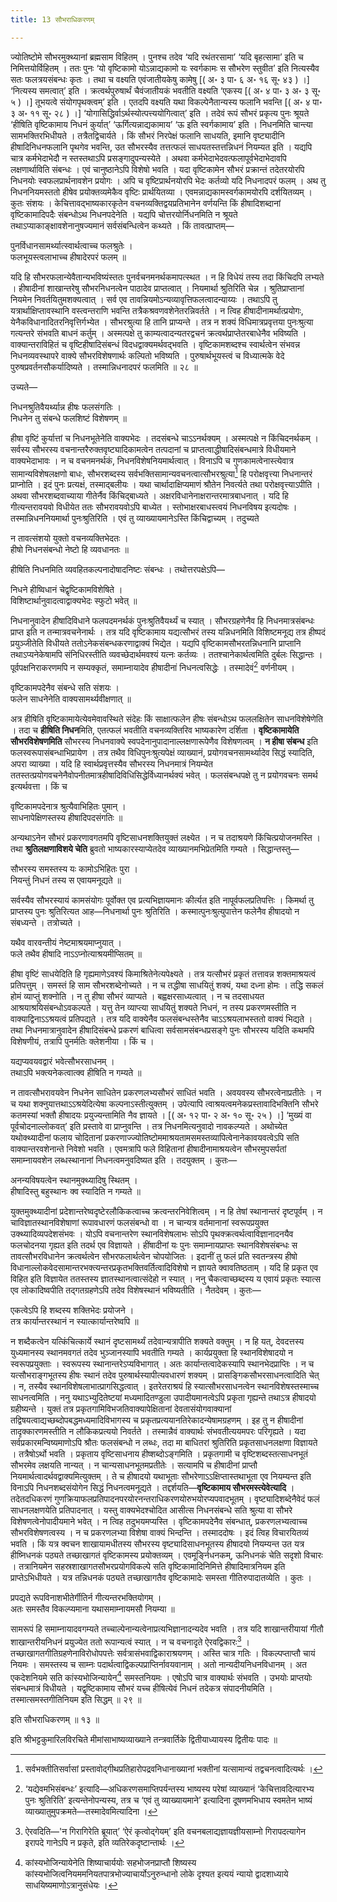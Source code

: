 ```yaml
---
title: 13 सौभराधिकरणम्

---
```

ज्योतिष्टोमे सौभरमुक्थ्यानां ब्रह्मसाम विहितम् । पुनश्च तदेव ‘यदि रथंतरसामा’ ‘यदि बृहत्सामा’ इति च निमित्तयोर्विहितम् । ततः पुनः ‘यो वृष्टिकामो योऽन्नाद्यकामो यः स्वर्गकामः स सौभरेण स्तुवीत’ इति नित्यस्यैव सतः फलत्रयसंबन्धः कृतः । तथा च वक्ष्यति एवंजातीयकेषु कामेषु  \[( अ॰ ३ पा॰ ६ अ॰ १६ सू॰ ४३ ) ।\] ‘नित्यस्य समत्वात्’ इति । क्रत्वर्थपुरुषार्थं चैवंजातीयकं भवतीति वक्ष्यति ‘एकस्य \[( अ॰ ४ पा॰ ३ अ॰ ३ सू॰ ५ ) ।\]  तूभयत्वे संयोगपृथक्त्वम्’ इति । एतदपि वक्ष्यति यथा विकल्पेनैतान्यस्य फलानि भवन्ति  \[( अ॰ ४ पा॰ ३ अ॰ ११ सू॰ २८ ) ।\] ‘योगासिद्धिर्वाऽर्थस्योत्पत्त्ययोगित्वात्’ इति । तदेवं रूपं सौभरं प्रकृत्य पुनः श्रूयते ‘हीषिति वृष्टिकामाय निधनं कुर्यात्’ ‘ऊर्गित्यन्नाद्यकामाय’ ‘ऊ इति स्वर्गकामाय’ इति । निधनमिति चान्त्या सामभक्तिरभिधीयते । तत्रैतद्विचार्यते । किं सौभरं निरपेक्षं फलानि साधयति, इमानि वृष्ट्यादीनि हीषादिनिधनफलानि पृथगेव भवन्ति, उत सौभरस्यैव तत्तत्फलं साधयतस्तत्तन्निधनं नियम्यत इति । यद्यपि चात्र कर्मभेदाभेदौ न स्तस्तथाऽपि प्रसङ्गादुपन्यस्येते । अथवा कर्मभेदाभेदवत्फलापूर्वभेदाभेदावपि लक्षणार्थाविति संबन्धः । एवं चानुष्ठानेऽपि विशेषो भवति । यदा वृष्टिकामेन सौभरं प्रक्रान्तं तदेतरयोरपि निधनयोः स्वफलप्रार्थनावशेन प्रयोगः । अपि च वृष्टिप्रार्थनयोरपि भेदः कर्तव्यो यदि निधनादपरं फलम् । अथ तु निधननियमस्ततो हीषेव प्रयोक्तव्यमेकैव वृष्टिः प्रार्थयितव्या । एवमन्नाद्यकामस्वर्गकामयोरपि दर्शयितव्यम् । कुतः संशयः । केचित्तावद्भाष्यकारकृतेन वचनव्यक्तिद्वयप्रतिभानेन वर्णयन्ति किं हीषादिशब्दानां वृष्टिकामादिपदैः संबन्धोऽथ निधनपदेनेति । यद्यपि चोत्तरयोर्निधनमिति न श्रूयते तथाऽप्याकाङ्क्षावशेनानुषज्यमानं सर्वसंबन्धित्वेन कथ्यते । किं तावत्प्राप्तम्—

पुनर्विधानसामर्थ्यात्स्वार्थत्वाच्च फलश्रुतेः ।  
फलभूयस्त्वलाभाच्च हीषादेरपरं फलम् ॥  


यदि हि सौभरफलान्येवैतान्यभविष्यंस्ततः पुनर्वचनमनर्थकमापत्स्थत । न हि विधेयं तस्य तदा किंचिदपि लभ्यते । हीषादीनां शाखान्तरेषु सौभरनिधनत्वेन पाठादेव प्राप्तत्वात् । नियमार्था श्रुतिरिति चेन्न । श्रुतिप्राप्तानां नियमेन निवर्तयितुमशक्यत्वात् । सर्व एव तावन्नियमोऽन्यव्यावृत्तिफलत्वादन्याय्यः । तथाऽपि तु यत्रार्थाक्षिप्तावस्थानि वस्त्वन्तराणि भवन्ति तत्रैकश्रवणवशेनेतरन्निवर्तते । न त्विह हीषादीनामर्थात्प्रयोगः, येनैकविधानादितरनिवृत्तिर्गभ्येत । सौभरश्रुत्या हि तानि प्राप्यन्ते । तत्र न शक्यं विधिमात्रप्रवृत्तया पुनःश्रुत्या गत्यन्तरे संभवति बाधनं कर्तुम् । अस्मत्पक्षे तु काम्यत्वादन्यतरद्वचनं क्रत्वर्थप्राप्तेतरबाधेनैव भविष्यति । वाक्यान्तराविहितं च वृष्टिहीषादिसंबन्धं विदधद्वाक्यमर्थवद्भवति । वृष्टिकामशब्दश्च स्वार्थत्वेन संभवन्न निधनव्यवस्थापरे वाक्ये सौभरविशेषणार्थः कल्पितो भविष्यति । पुरुषार्थभूयस्त्वं च विध्यात्मके वेदे पुरुषप्रवर्तनसौकर्यादिष्यते । तस्मान्निधनादपरं फलमिति ॥ २८ ॥

उच्यते—

निधनश्रुतिवैयर्थ्यान्न हीषः फलसंगतिः ।  
निधनेन तु संबन्धे फलशिष्टं विशेषणम् ॥  


हीषा वृष्टिं कुर्यात्तां च निधनभूतेनेति वाक्यभेदः । तदसंबन्धे चाऽऽनर्थक्यम् । अस्मत्पक्षे न किंचिदनर्थकम् । सर्वस्य सौभरस्य वचनान्तरैरुक्तवृष्ट्यादिकामत्वेन तत्पदानां च प्राप्तत्वाद्धीषादिसंबन्धमात्रे विधीयमाने वाक्यभेदाभावः । न च वचनमनर्थकं, निधनविशेषनियमार्थत्वात् । विनाऽपि च गुणकामत्वेनास्त्येवात्र सामान्यविशेषलक्षणो बाधः, सौभरशब्दस्य सर्वभक्तिसामान्यवचनत्वात्सौभरश्रुत्या[^1] हि परोक्षवृत्त्या निधनान्तरं प्राप्नोति । इदं पुनः प्रत्यक्षं, तस्माद्बलीयः । यथा चार्थादाक्षिप्यमाणं श्रौतेन निवर्त्यते तथा परोक्षवृत्त्याऽपीति । अथवा सौभरशब्दवाच्याया गीतेर्नैव किंचिद्बाध्यते । अक्षरविधानेनाक्षरान्तरमात्रबाधनात् । यदि हि गीत्यन्तरावयवो विधीयेत ततः सौभरावयवोऽपि बाध्येत । स्तोभाक्षरबाधस्त्वयं निधनविषय इत्यदोषः । तस्मान्निधननियमार्था पुनःश्रुतिरिति । एवं तु व्याख्यायमानेऽस्ति किंचिद्वाच्यम् । तदुच्यते

[^1]: सर्वभक्तीतिसर्वासां प्रस्तावोद्गीथप्रतिहारोपद्रवनिधानाख्यानां भक्तीनां यत्सामान्यं तद्वचनत्वादित्यर्थः ।


न तावत्संशयो युक्तो वचनव्यक्तिभेदतः ।  
हीषो निधनसंबन्धो नेष्टो हि व्यवधानतः ॥  


हीषिति निधनमिति व्यवहितकल्पनादोषादनिष्टः संबन्धः । तथोत्तरपक्षेऽपि—

निधने हीष्विधानं चेद्वृष्टिकामविशेषिते ।  
विशिष्टार्थानुवादत्वाद्वाक्यभेदः स्फुटो भवेत् ॥  


निधनानुवादेन हीषादिविधाने फलपदमनर्थकं पुनःश्रुतिवैयर्थ्यं च स्यात् । सौभरग्रहणेनैव हि निधनमात्रसंबन्धः प्राप्त इति न तन्मात्रवचनेनार्थः । तत्र यदि वृष्टिकामाय यद्यत्सौभरं तस्य यन्निधनमिति विशिष्टमनूद्य तत्र हीष्पदं प्रयुञ्जीतेति विधीयते ततोऽनेकसंबन्धकरणाद्वाक्यं भिद्येत । यद्यपि वृष्टिकामसौभरतन्निधनानि प्राप्तानि तथाऽप्यनेकेषामपि संनिधिरस्तीति व्यवच्छेदार्थमवश्यं यत्नः कर्तव्यः । ततश्चानेकार्थत्वमिति दुर्बलः सिद्धान्तः । पूर्वपक्षनिराकरणमपि न सम्यक्कृतं, समाम्नायादेव हीषादीनां निधनत्वसिद्धेः । तस्मादेवं[^2] वर्णनीयम् ।

[^2]: ‘यद्येवमभिसंबन्धः’ इत्यादि—अधिकरणसमाप्तिपर्यन्तस्य भाष्यस्य परेषां व्याख्यानं ‘केचित्तावदित्यारभ्य पुनः श्रुतिरिति’ इत्यन्तेनोपन्यस्य, तत्र च ‘एवं तु व्याख्यायमाने’ इत्यादिना दूषणमभिधाय स्वमतेन भाष्यं व्याख्यातुमुपक्रमते—तस्मादेवमित्यादिना ।


वृष्टिकामपदेनैव संबन्धे सति संशयः ।  
फलेन साधनेनेति वाक्यसामर्थ्यवीक्षणात् ॥  


अत्र हीषिति वृष्टिकामायेत्येवमेवावस्थिते संदेहः किं साक्षात्फलेन हीषः संबन्धोऽथ फललक्षितेन साधनविशेषेणेति । तदा च **हीषिति निधन**मिति, एतत्फलं भवतीति वचनव्यक्तिरिव भाष्यकारेण दर्शिता । **वृष्टिकामायेति सौभरविशेषणमिति** सौभरस्य निधनवाक्ये स्वपदेनानुपादानाल्लक्षणारूपेणैव विशेषणत्वम् । **न हीषा संबन्ध** इति फलस्वरूपासंबन्धाभिप्रायेण । तत्र तथैव विधिपुनःश्रुत्यपेक्षं व्याख्यानं, प्रयोगवचनसामर्थ्यादेव सिद्धं स्यादिति, अपरा व्याख्या । यदि हि स्वार्थप्रवृत्तस्यैव सौभरस्य निधनमात्रं नियम्येत ततस्तत्प्रयोगवचनेनैवोपनीतमात्रहीषादिविधिसिद्धेर्विध्यानर्थक्यं भवेत् । फलसंबन्धपक्षे तु न प्रयोगवचनः समर्थ इत्यर्थवत्ता । किं च

वृष्टिकामपदेनात्र श्रुत्यैवाभिहितः पुमान् ।  
साधनापेक्षिणस्तस्य हीषादिपदसंगतिः ॥  


अन्यथाऽनेन सौभरं प्रकरणावगतमपि वृष्टिसाधनशक्तियुक्तं लक्ष्येत । न च तदाश्रयणे किंचित्प्रयोजनमस्ति । तथा **श्रुतिलक्षणाविशये चेति** ब्रुवतो भाष्यकारस्याप्येतदेव व्याख्यानमभिप्रेतमिति गम्यते । सिद्धान्तस्तु—

सौभरस्य समस्तस्य यः कामोऽभिहितः पुरा ।  
नियन्तुं निधनं तस्य स एवायमनूद्यते ॥  


सर्वस्यैव सौभरस्यायं कामसंयोगः पूर्वोक्त एव प्रत्यभिज्ञायमानः कीर्त्यत इति नापूर्वफलप्रतिपत्तिः । किमर्था तु प्राप्तस्य पुनः श्रुतिरित्यत आह—निधनार्था पुनः श्रुतिरिति । कस्मात्पुनःश्रुत्युपात्तेन फलेनैव हीषादयो न संबध्यन्ते । तत्रोच्यते ।

यथैव वारवन्तीयं नेष्टमाश्रयमाप्नुयात् ।  
फले तथैव हीषादि नाऽऽप्नोत्याश्रयमीप्सितम् ॥  


हीषा वृष्टिं साधयेदिति हि गृह्यमाणेऽवश्यं किमाश्रितेनेत्यपेक्ष्यते । तत्र यत्सौभरं प्रकृतं तत्तावन्न शक्तमाश्रयत्वं प्रतिपत्तुम् । समस्तं हि साम सौभरशब्देनोच्यते । न च तद्धीषा साधयितुं शक्यं, यथा दध्ना होमः । तद्धि सकलं होमं व्याप्तुं शक्नोति । न तु हीषा सौभरं व्याप्यते । बह्वक्षरसाध्यत्वात् । न च तदसाधयत आश्रयाश्रयिसंबन्धोऽवकल्पते । यत्तु तेन व्याप्त्या साधयितुं शक्यते निधनं, न तस्य प्रकरणमस्तीति न वाक्याद्विनाऽऽश्रयत्वं प्रतिपद्यते । तत्र यदि वाक्येनैव फलसंबन्धस्तेनैव चाऽऽश्रयलाभस्ततो वाक्यं भिद्यते । तथा निधनमात्रानुवादेन हीषादिसंबन्धे प्रकरणं बाधित्वा सर्वसामसंबन्धप्रसङ्गे पुनः सौभरस्य यदिति कथमपि विशेषणीयं, तत्रापि पुनर्मतिः क्लेशनीया । किं च ।

यद्यप्यवयवद्वारं भवेत्सौभरसाधनम् ।  
तथाऽपि भक्त्यनेकत्वात्क्व हीषिति न गम्यते ॥  


न तावत्सौभरावयवेन निधनेन साधितेन प्रकरणलभ्यसौभरं साधितं भवति । अवयवस्य सौभरत्वेनाप्रतीतेः । न च यथा शक्नुयात्तथाऽऽश्रयेदित्येषा कल्पनाऽस्तीत्युक्तम् । उपेत्यापि त्वाश्रयत्वमनेकप्रस्तावादिभक्तिनि सौभरे कतमस्यां भक्तौ हीषादयः प्रयुज्यन्तामिति नैव ज्ञायते ।  \[( अ॰ १२ पा॰ २ अ॰ १० सू॰ २५ ) ।\] ‘मुख्यं वा पूर्वचोदनाल्लोकवत्’ इति प्रस्तावे वा प्राप्नुवन्ति । तत्र निधनमित्यनुवादो नावकल्प्यते । अथोच्येत यथोक्थ्यादीनां फलाय चोदितानां प्रकरणाज्ज्योतिष्टोममाश्रयतामसमस्तव्यापित्वेनानेकावयवत्वेऽपि सति वाक्यान्तरवशेनान्ते निवेशो भवति । एवमत्रापि फले विहितानां हीषादीनामाश्रयत्वेन सौभरमुपसर्पतां समाम्नायवशेन लब्धस्थानानां निधनत्वमनुवदिष्यत इति । तदयुक्तम् । कुतः—

अनन्यविषयत्वेन स्थानमुक्थ्यादिषु स्थितम् ।  
हीषादिस्तु बहुस्थानः क्व स्यादिति न गम्यते ॥  


युक्तमुक्थ्यादीनां प्रदेशान्तरेष्वदृष्टेरलौकिकत्वाच्च क्रत्वन्तरनिवेशित्वम् । न हि तेषां स्थानान्तरं दृष्टपूर्वम् । न चाविज्ञातस्थानविशेषाणां रूपावधारणं फलसंबन्धो वा । न चान्यत्र वर्तमानानां स्वरूपप्रयुक्त उक्थ्यादिव्यपदेशसंभवः । योऽपि वचनान्तरेण स्थानविशेषलाभः सोऽपि पृथक्क्रत्वर्थत्वाविज्ञानादनयैव फलचोदनया गृह्यत इति तदर्थ एव विज्ञायते । हींषादीनां यः पुनः समाम्नायप्राप्तः स्थानविशेषसंबन्धः स तावत्सौभरविधानेन क्रत्वर्थत्वेन सौभरफलार्थत्वेन चोपयोजितः । इदानीं तु फलं प्रति स्वतन्त्रस्य हीषो विधानाल्लोकवेदसामान्तरभक्त्यन्तरप्रकृतभक्तिवर्तित्वादिविशेषो न ज्ञायते क्वावतिष्ठताम् । यदि हि प्रकृत एव विहित इति विज्ञायेत ततस्तस्य ज्ञातस्थानत्वात्संदेहो न स्यात् । ननु चैकत्वाच्छब्दस्य य एवायं प्रकृतः स्यात्स एव लोकादिष्वपीति तद्गतग्रहणेऽपि तदेव विशेषस्थानं भविष्यतीति । नैतदेवम् । कुतः—

एकत्वेऽपि हि शब्दस्य शक्तिभेदः प्रयोजने ।  
तत्र कार्यान्तरस्थानं न स्यात्कार्यान्तरेष्वपि ॥  


न शब्दैकत्वेन यत्किंचित्कार्ये स्थानं दृष्टसामर्थ्यं तदेवान्यत्रापीति शक्यते वक्तुम् । न हि यत्, देवदत्तस्य युध्यमानस्य स्थानमवगतं तदेव भुञ्जानस्यापि भवतीति गम्यते । कार्यप्रयुक्ता हि स्थानविशेषादयो न स्वरूपप्रयुक्ताः । स्वरूपस्य स्थानान्तरेऽप्यविभागात् । अतः कार्यान्तत्वादेकस्यापि स्थानभेदप्राप्तिः । न च यत्सौभराङ्गभूतस्य हीषः स्थानं तदेव पुरुषार्थस्यापीत्यवधारणं शक्यम् । प्रासङ्गिकसौभरसाधनत्वादिति चेत् । न, तस्यैव स्थानविशेषलाभात्प्रागसिद्धत्वात् । इतरेतराश्रयं हि स्यात्सौभरसाधनत्वेन स्थानविशेषस्तस्माच्च साधनत्वमिति । ननु यथाऽभ्युदितेष्टयां मध्यमादितण्डुला उपादीयमानत्वेऽपि प्रकृता गृह्यन्ते तथाऽत्र हीषादयो ग्रहीष्यन्ते । युक्तं तत्र प्रकृतगामिविभजतिवाक्यापेक्षितानां देवतासंयोगवाक्यानां तद्विषयत्वाद्यच्छब्दोपबद्धमध्यमादिविभागस्य च प्रकृतप्रत्ययानतिरेकादन्येषामग्रहणम् । इह तु न हीषादीनां तादृक्कारणमस्तीति न लौकिकप्रत्ययो निवर्तते । तस्मान्नैवं वाक्यार्थः संभवतीत्ययमपरः परिगृह्यते । यदा सर्वप्रकारमन्विष्यमाणोऽपि श्रौतः फलसंबन्धो न लब्धः, तदा मा बाधितरां श्रुतिरिति प्रकृतसाधनलक्षणा विज्ञायते । तत्रैषोऽर्थो भवति । प्रकृताय वृष्टिसाधनाय हीष्शब्दोऽङ्गमिति । प्रकृतगामी च वृष्टिशब्दस्तत्साधनभूतं सौभरमेव लक्षयति नान्यत् । न चान्यसाधनभूतमप्रतीतेः । सत्यामपि च हीषादीनां प्राप्तौ नियमार्थत्वादर्थवद्वाक्यमित्युक्तम् । ते च हीषादयो यथाभूताः सौभरेणाऽऽक्षिप्तास्तथाभूता एव नियम्यन्त इति विनाऽपि निधनशब्दसंयोगेन सिद्धं निधनत्वमनूद्यते । तद्दर्शयति—**वृष्टिकामाय सौभरमस्त्येवेत्यादि** । तदेतदधिकरणं गुणक्रियाफलप्रतिपादनपरयोरनन्तराधिकरणयोरुभयोरप्यपवादभूतम् । वृष्ट्यादिशब्देनैवेदं फलं साधनलक्षणयेति प्रतिपादनात् । यस्तु वाक्यभेदश्चोदित आसीत्स निधनसंबन्धे सति श्रुत्या वा सौभरे विशेषणत्वेनोपादीयमाने भवेत् । न त्विह तदुभयमप्यस्ति । वृष्टिकामपदेनैव संबन्धात्, प्रकरणलभ्यत्वाच्च सौभरविशेषणत्वस्य । न च प्रकरणलभ्या विशेषा वाक्यं भिन्दन्ति । तस्माददोषः । इदं त्विह विचारयितव्यं भवति । किं यत्र क्वचन शाखायामधीतस्य सौभरस्य वृष्ट्यादिसाधनभूतस्य हीषादयो नियम्यन्त उत यत्र हीष्निधनकं पठ्यते तच्छाखागतं वृष्टिकामस्य प्रयोक्तव्यम् । एवमूर्ङ्निधनकम्, ऊनिधनकं चेति सदृशो विचारः । तत्रानियमेन सहस्रशाखागतसौभरप्रयोगविकल्पे सति वृष्टिकामादिनिमित्ते हीषादिमात्रनियम इति प्राप्तेऽभिधीयते । यत्र तन्निधनकं पठ्यते तच्छाखागतैव वृष्टिकामादेः समस्ता गीतिरुपादातव्येति । कुतः ।

प्रपद्यते रूपविनाशभीतेर्गीतिर्न गीत्यन्तरभक्तियोगम् ।  
अतः समस्तैव विकल्प्यमाना यथासमाम्नायमसौ नियम्या ॥  


सामरूपं हि समाम्नायादवगम्यते तच्चाल्पेनान्यत्वेनाप्रत्यभिज्ञानादन्यदेव भवति । तत्र यदि शाखान्तरीयायां गीतौ शाखान्तरीयनिधनं प्रयुज्येत ततो रूपान्यत्वं स्यात् । न च वचनादृते ऐरवद्विकारः[^3] । तच्छाखागतगीतिग्रहणेनाविरोधोपपत्तेः सर्वत्रासंभवाद्विकाराश्रयणम् । अस्ति चात्र गतिः । विकल्पप्ताप्तौ चायं नियमः । समस्तस्य च साम्नः पदार्थत्वाद्विकल्पप्राप्तिर्नावयवानाम् । अतो नान्यदीयनिधनविधानम् । अत एकदेशनियमे सति कांस्यभोजिन्यायेन[^4] समस्तनियमः । एषोऽपि चात्र वाक्यार्थः संभवति । उभयोः प्राप्तयोः संबन्धमात्रं विधीयते । यद्वृष्टिकामाय सौभरं यच्च हीषित्येवं निधनं तदेकत्र संपादनीयमिति । तस्मात्समस्तगीतिनियम इति सिद्धम् ॥ २९ ॥

[^3]: ऐरवदिति—'न गिरागिरेति ब्रूयात्’ ‘ऐरं कृत्वोद्गेयम्’ इति वचनबलाद्यज्ञायज्ञीयसाम्नो गिरापदत्यागेन इरापदे गानेऽपि न प्रकृते, इति व्यतिरेकदृष्टान्तार्थः ।


[^4]: कांस्यभोजिन्यायेनेति शिष्याचार्ययोः सहभोजनप्राप्तौ शिष्यस्य कांस्यभोजित्वनियममनियतपात्रभोज्याचार्योऽनुरुन्धानो लोके दृश्यत इत्ययं न्यायो द्वादशाध्याये साधयिष्यमाणोऽत्रानुसंधेयः ।


इति सौभराधिकरणम् ॥ १३ ॥

इति श्रीभट्टकुमारिलविरचिते मीमांसाभाष्यव्याख्याने तन्त्रवार्तिके द्वितीयाध्यायस्य द्वितीयः पादः ॥